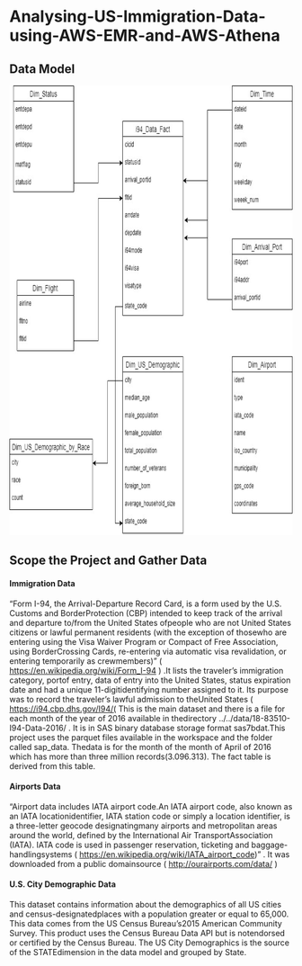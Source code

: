 # Analysing-US-Immigration-Data-using-AWS-EMR-and-AWS-Athena

## Data Model

<img src="Images/Untitled Diagram.jpg" alt="drawing" width="700" height="800"/>

## Scope the Project and Gather Data

#### Immigration Data
“Form I-94, the Arrival-Departure Record Card, is a form used by the U.S. Customs and BorderProtection (CBP) intended to keep track of the arrival and departure to/from the United States ofpeople who are not United States citizens or lawful permanent residents (with the exception of thosewho are entering using the Visa Waiver Program or Compact of Free Association, using BorderCrossing Cards, re-entering via automatic visa revalidation, or entering temporarily as crewmembers)” (
https://en.wikipedia.org/wiki/Form_I-94
) .It lists the traveler’s immigration category, portof entry, data of entry into the United States, status expiration date and had a unique 11-digitidentifying number assigned to it. Its purpose was to record the traveler’s lawful admission to theUnited States (
https://i94.cbp.dhs.gov/I94/(
This is the main dataset and there is a file for each month of the year of 2016 available in thedirectory ../../data/18-83510-I94-Data-2016/ . It is in SAS binary database storage format sas7bdat.This project uses the parquet files available in the workspace and the folder called sap_data. Thedata is for the month of the month of April of 2016 which has more than three million records(3.096.313). The fact table is derived from this table.

#### Airports Data
“Airport data includes IATA airport code.An IATA airport code, also known as an IATA locationidentifier, IATA station code or simply a location identifier, is a three-letter geocode designatingmany airports and metropolitan areas around the world, defined by the International Air TransportAssociation (IATA). IATA code is used in passenger reservation, ticketing and baggage-handlingsystems (
https://en.wikipedia.org/wiki/IATA_airport_code)”
. It was downloaded from a public domainsource (
http://ourairports.com/data/
)

#### U.S. City Demographic Data
This dataset contains information about the demographics of all US cities and census-designatedplaces with a population greater or equal to 65,000. This data comes from the US Census Bureau’s2015 American Community Survey. This product uses the Census Bureau Data API but is notendorsed or certified by the Census Bureau. The US City Demographics is the source of the STATEdimension in the data model and grouped by State.
